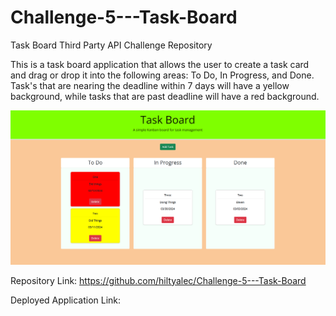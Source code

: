 # Challenge-5---Task-Board

Task Board Third Party API Challenge Repository

This is a task board application that allows the user to create a task card and drag or drop it into the following areas: To Do, In Progress, and Done. Task's that are nearing the deadline within 7 days will have a yellow background, while tasks that are past deadline will have a red background.

![alt text](<challenge 5 png.png>)

Repository Link: https://github.com/hiltyalec/Challenge-5---Task-Board

Deployed Application Link: